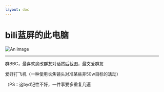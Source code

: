 ```yaml
---
layout: doc
---
```

# bili蓝屏的此电脑
![An image](http://q1.qlogo.cn/g?b=qq&nk=526143918&s=160)
_________________
群BBC，最喜欢魔改群友对话然后截图，最文爱群友

爱好打飞机（一种使用长焦镜头对准某些非50w目标的活动）

（PS：这byd记性不好，一件事要多重复几遍